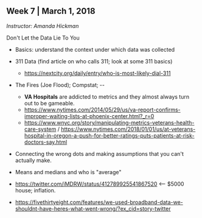 ## Week 7 | March 1, 2018
*Instructor: Amanda Hickman*

Don't Let the Data Lie To You

* Basics: understand the context under which data was collected

* 311 Data (find article on who calls 311; look at some 311 basics)
  * https://nextcity.org/daily/entry/who-is-most-likely-dial-311  

* The Fires (Joe Flood); Compstat; --
  * **VA Hospitals** are addicted to metrics and they almost always turn out to be gameable.
  * https://www.nytimes.com/2014/05/29/us/va-report-confirms-improper-waiting-lists-at-phoenix-center.html?_r=0
  * https://www.wnyc.org/story/manipulating-metrics-veterans-health-care-system / https://www.nytimes.com/2018/01/01/us/at-veterans-hospital-in-oregon-a-push-for-better-ratings-puts-patients-at-risk-doctors-say.html

* Connecting the wrong dots and making assumptions that you can't actually make.

* Means and medians and who is "average"

* https://twitter.com/iMDRW/status/412789925541867520 <-- $5000 house; inflation.

* https://fivethirtyeight.com/features/we-used-broadband-data-we-shouldnt-have-heres-what-went-wrong/?ex_cid=story-twitter 
